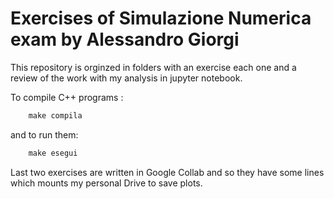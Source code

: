# Exercises of Simulazione Numerica exam by Alessandro Giorgi

This repository is orginzed in folders with an exercise each one and a review of the work with my analysis in jupyter notebook.

To compile C++ programs :
```C
    make compila
```

and to run them:
```C
    make esegui
```

Last two exercises are written in Google Collab and so they have some lines which mounts my personal Drive to save plots.
